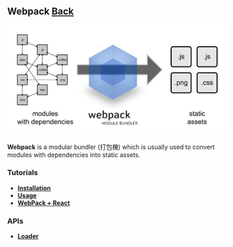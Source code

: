 ## Webpack [Back](./../Framework.md)

![](./what-is-webpack.png)

**Webpack** is a modular bundler (打包機) which is usually used to convert modules with dependencies into static assets.

### Tutorials

- [**Installation**](./installation/installation.md)
- [**Usage**](./usage/usage.md)
- [**WebPack + React**](./webpack_and_react/webpack_and_react.md)

### APIs

- [**Loader**](./loader/loader.md)